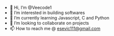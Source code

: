 - 👋 Hi, I’m @Veecode1
- 👀 I’m interested in building softwares
- 🌱 I’m currently learning Javascript, C and Python
- 💞️ I’m looking to collaborate on projects
- 📫 How to reach me @ esevic111@gmail.com

<!---
Veecode1/Veecode1 is a ✨ special ✨ repository because its `README.md` (this file) appears on your GitHub profile.
You can click the Preview link to take a look at your changes.
--->

